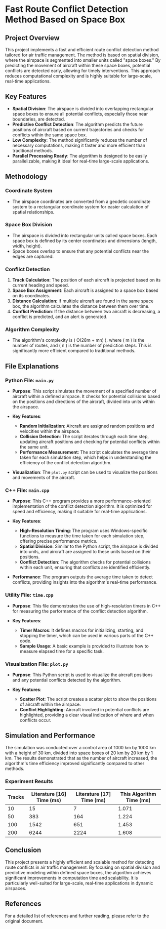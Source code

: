 # Fast Route Conflict Detection Method Based on Space Box

## Project Overview

This project implements a fast and efficient route conflict detection method tailored for air traffic management. The method is based on spatial division, where the airspace is segmented into smaller units called "space boxes." By predicting the movement of aircraft within these space boxes, potential conflicts are detected early, allowing for timely interventions. This approach reduces computational complexity and is highly suitable for large-scale, real-time applications.

## Key Features

- **Spatial Division**: The airspace is divided into overlapping rectangular space boxes to ensure all potential conflicts, especially those near boundaries, are detected.
- **Predictive Conflict Detection**: The algorithm predicts the future positions of aircraft based on current trajectories and checks for conflicts within the same space box.
- **Low Complexity**: The method significantly reduces the number of necessary computations, making it faster and more efficient than traditional methods.
- **Parallel Processing Ready**: The algorithm is designed to be easily parallelizable, making it ideal for real-time large-scale applications.

## Methodology

### Coordinate System

- The airspace coordinates are converted from a geodetic coordinate system to a rectangular coordinate system for easier calculation of spatial relationships.

### Space Box Division

- The airspace is divided into rectangular units called space boxes. Each space box is defined by its center coordinates and dimensions (length, width, height).
- Space boxes overlap to ensure that any potential conflicts near the edges are captured.

### Conflict Detection

1. **Track Calculation**: The position of each aircraft is projected based on its current heading and speed.
2. **Space Box Assignment**: Each aircraft is assigned to a space box based on its coordinates.
3. **Distance Calculation**: If multiple aircraft are found in the same space box, the algorithm calculates the distance between them over time.
4. **Conflict Prediction**: If the distance between two aircraft is decreasing, a conflict is predicted, and an alert is generated.

### Algorithm Complexity

- The algorithm's complexity is \( O(28m + mn) \), where \( m \) is the number of routes, and \( n \) is the number of prediction steps. This is significantly more efficient compared to traditional methods.

## File Explanations

### Python File: `main.py`

- **Purpose**: This script simulates the movement of a specified number of aircraft within a defined airspace. It checks for potential collisions based on the positions and directions of the aircraft, divided into units within the airspace.

- **Key Features**:
  - **Random Initialization**: Aircraft are assigned random positions and velocities within the airspace.
  - **Collision Detection**: The script iterates through each time step, updating aircraft positions and checking for potential conflicts within the same unit.
  - **Performance Measurement**: The script calculates the average time taken for each simulation step, which helps in understanding the efficiency of the conflict detection algorithm.

- **Visualization**: The `plot.py` script can be used to visualize the positions and movements of the aircraft.

### C++ File: `main.cpp`

- **Purpose**: This C++ program provides a more performance-oriented implementation of the conflict detection algorithm. It is optimized for speed and efficiency, making it suitable for real-time applications.

- **Key Features**:
  - **High-Resolution Timing**: The program uses Windows-specific functions to measure the time taken for each simulation step, offering precise performance metrics.
  - **Spatial Division**: Similar to the Python script, the airspace is divided into units, and aircraft are assigned to these units based on their positions.
  - **Conflict Detection**: The algorithm checks for potential collisions within each unit, ensuring that conflicts are identified efficiently.

- **Performance**: The program outputs the average time taken to detect conflicts, providing insights into the algorithm's real-time performance.

### Utility File: `time.cpp`

- **Purpose**: This file demonstrates the use of high-resolution timers in C++ for measuring the performance of the conflict detection algorithm.

- **Key Features**:
  - **Timer Macros**: It defines macros for initializing, starting, and stopping the timer, which can be used in various parts of the C++ code.
  - **Sample Usage**: A basic example is provided to illustrate how to measure elapsed time for a specific task.

### Visualization File: `plot.py`

- **Purpose**: This Python script is used to visualize the aircraft positions and any potential conflicts detected by the algorithm.

- **Key Features**:
  - **Scatter Plot**: The script creates a scatter plot to show the positions of aircraft within the airspace.
  - **Conflict Highlighting**: Aircraft involved in potential conflicts are highlighted, providing a clear visual indication of where and when conflicts occur.

## Simulation and Performance

The simulation was conducted over a control area of 1000 km by 1000 km with a height of 30 km, divided into space boxes of 20 km by 20 km by 1 km. The results demonstrated that as the number of aircraft increased, the algorithm's time efficiency improved significantly compared to other methods.

### Experiment Results

| Tracks | Literature [16] Time (ms) | Literature [17] Time (ms) | This Algorithm Time (ms) |
|--------|---------------------------|---------------------------|--------------------------|
| 10     | 15                        | 7                         | 1.071                    |
| 50     | 383                       | 164                       | 1.224                    |
| 100    | 1542                      | 651                       | 1.453                    |
| 200    | 6244                      | 2224                      | 1.608                    |

## Conclusion

This project presents a highly efficient and scalable method for detecting route conflicts in air traffic management. By focusing on spatial division and predictive modeling within defined space boxes, the algorithm achieves significant improvements in computation time and scalability. It is particularly well-suited for large-scale, real-time applications in dynamic airspaces.

## References

For a detailed list of references and further reading, please refer to the original document.

